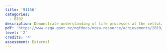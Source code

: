 ```yaml
---
title: '91156'
categories:
  - BIO2
description: Demonstrate understanding of life processes at the cellular level
pdf: 'https://www.nzqa.govt.nz/nqfdocs/ncea-resource/achievements/2019/as91156.pdf'
level: '2'
credits: '4'
assessment: External
---
```


